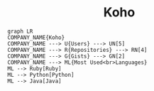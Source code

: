 <h1 align="center">Koho</h1>

```mermaid
graph LR
COMPANY_NAME{Koho}
COMPANY_NAME ---> U{Users} ---> UN[5]
COMPANY_NAME ---> R{Repositories} ---> RN[4]
COMPANY_NAME ---> G{Gists} ---> GN[2]
COMPANY_NAME ---> ML{Most Used<br>Languages}
ML --> Ruby[Ruby]
ML --> Python[Python]
ML --> Java[Java]
```
